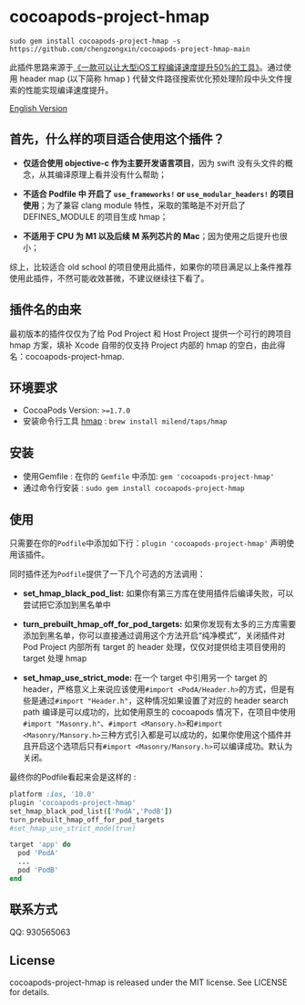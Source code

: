 # cocoapods-project-hmap

`sudo gem install cocoapods-project-hmap -s https://github.com/chengzongxin/cocoapods-project-hmap-main`

此插件思路来源于[《一款可以让大型iOS工程编译速度提升50%的工具》](https://tech.meituan.com/2021/02/25/cocoapods-hmap-prebuilt.html)。通过使用 header map (以下简称 hmap ) 代替文件路径搜索优化预处理阶段中头文件搜索的性能实现编译速度提升。

[English Version](./README_en.md)

## 首先，什么样的项目适合使用这个插件？

- **仅适合使用 objective-c 作为主要开发语言项目**，因为 swift 没有头文件的概念，从其编译原理上看并没有什么帮助；

- **不适合 Podfile 中 开启了 `use_frameworks!` or `use_modular_headers!` 的项目使用**；为了兼容 clang module 特性，采取的策略是不对开启了 DEFINES_MODULE 的项目生成 hmap；

- **不适用于 CPU 为 M1 以及后续 M 系列芯片的 Mac**；因为使用之后提升也很小；

综上，比较适合 old school 的项目使用此插件，如果你的项目满足以上条件推荐使用此插件，不然可能收效甚微，不建议继续往下看了。

## 插件名的由来

最初版本的插件仅仅为了给 Pod Project 和 Host Project 提供一个可行的跨项目 hmap 方案，填补 Xcode 自带的仅支持 Project 内部的 hmap 的空白，由此得名：cocoapods-project-hmap.

## 环境要求

- CocoaPods Version: `>=1.7.0`
- 安装命令行工具 [hmap](https://github.com/milend/hmap) : `brew install milend/taps/hmap`

## 安装

- 使用Gemfile : 在你的 `Gemfile` 中添加: `gem 'cocoapods-project-hmap'`
- 通过命令行安装 : `sudo gem install cocoapods-project-hmap`

## 使用

只需要在你的`Podfile`中添加如下行：`plugin 'cocoapods-project-hmap'` 声明使用该插件。

同时插件还为`Podfile`提供了一下几个可选的方法调用：

- **set\_hmap\_black\_pod\_list:** 如果你有第三方库在使用插件后编译失败，可以尝试把它添加到黑名单中

- **turn\_prebuilt\_hmap\_off\_for\_pod\_targets:** 如果你发现有太多的三方库需要添加到黑名单，你可以直接通过调用这个方法开启“纯净模式”，关闭插件对 Pod Project 内部所有 target 的 header 处理，仅仅对提供给主项目使用的 target 处理 hmap

- **set\_hmap\_use\_strict\_mode:** 在一个 target 中引用另一个 target 的 header，严格意义上来说应该使用`#import <PodA/Header.h>`的方式，但是有些是通过`#import "Header.h"`，这种情况如果设置了对应的 header search path 编译是可以成功的，比如使用原生的 cocoapods 情况下，在项目中使用`#import "Masonry.h"`、`#import <Mansory.h>`和`#import <Masonry/Mansory.h>`三种方式引入都是可以成功的，如果你使用这个插件并且开启这个选项后只有`#import <Masonry/Mansory.h>`可以编译成功。默认为关闭。


最终你的Podfile看起来会是这样的 :

```ruby
platform :ios, '10.0'
plugin 'cocoapods-project-hmap'
set_hmap_black_pod_list(['PodA','PodB'])
turn_prebuilt_hmap_off_for_pod_targets
#set_hmap_use_strict_mode(true)

target 'app' do
  pod 'PodA'
  ...
  pod 'PodB'
end
```

## 联系方式

QQ: 930565063

## License

cocoapods-project-hmap is released under the MIT license. See LICENSE for details.
